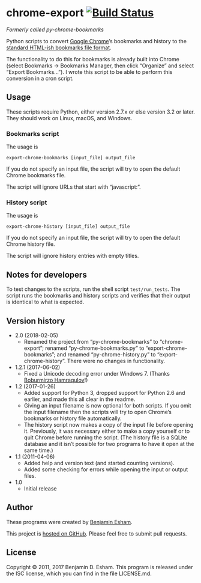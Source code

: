# chrome-export [![Build Status](https://travis-ci.org/bdesham/chrome-export.svg?branch=master)](https://travis-ci.org/bdesham/chrome-export)

*Formerly called py-chrome-bookmarks*

Python scripts to convert [Google Chrome]’s bookmarks and history to the [standard HTML-ish bookmarks file format][format].

[Google Chrome]: http://www.google.com/chrome/
[format]: https://msdn.microsoft.com/en-us/library/aa753582(v=vs.85).aspx

The functionality to do this for bookmarks is already built into Chrome (select Bookmarks&nbsp;→ Bookmarks Manager, then click “Organize” and select “Export Bookmarks…”). I wrote this script to be able to perform this conversion in a cron script.

## Usage

These scripts require Python, either version 2.7.x or else version 3.2 or later. They should work on Linux, macOS, and Windows.

### Bookmarks script

The usage is

    export-chrome-bookmarks [input_file] output_file

If you do not specify an input file, the script will try to open the default Chrome bookmarks file.

The script will ignore URLs that start with “javascript:”.

### History script

The usage is

    export-chrome-history [input_file] output_file

If you do not specify an input file, the script will try to open the default Chrome history file.

The script will ignore history entries with empty titles.

## Notes for developers

To test changes to the scripts, run the shell script `test/run_tests`. The script runs the bookmarks and history scripts and verifies that their output is identical to what is expected.

## Version history

* 2.0 (2018-02-05)
    - Renamed the project from “py-chrome-bookmarks” to “chrome-export”; renamed “py-chrome-bookmarks.py” to “export-chrome-bookmarks”; and renamed “py-chrome-history.py” to “export-chrome-history”. There were no changes in functionality.
* 1.2.1 (2017-06-02)
    - Fixed a Unicode decoding error under Windows 7. (Thanks [Boburmirzo Hamraqulov](https://github.com/bzimor)!)
* 1.2 (2017-01-26)
    - Added support for Python 3, dropped support for Python 2.6 and earlier, and made this all clear in the readme.
    - Giving an input filename is now optional for both scripts. If you omit the input filename then the scripts will try to open Chrome’s bookmarks or history file automatically.
    - The history script now makes a copy of the input file before opening it. Previously, it was necessary either to make a copy yourself or to quit Chrome before running the script. (The history file is a SQLite database and it isn’t possible for two programs to have it open at the same time.)
* 1.1 (2011-04-06)
    - Added help and version text (and started counting versions).
    - Added some checking for errors while opening the input or output files.
* 1.0
    - Initial release

## Author

These programs were created by [Benjamin Esham](https://esham.io).

This project is [hosted on GitHub](https://github.com/bdesham/chrome-export). Please feel free to submit pull requests.

## License

Copyright © 2011, 2017 Benjamin D. Esham. This program is released under the ISC license, which you can find in the file LICENSE.md.
